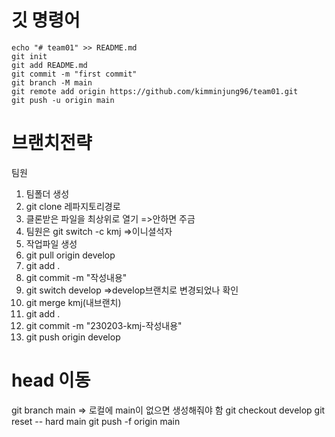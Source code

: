 # 깃 명령어
```
echo "# team01" >> README.md
git init
git add README.md
git commit -m "first commit"
git branch -M main
git remote add origin https://github.com/kimminjung96/team01.git
git push -u origin main
```

# 브랜치전략
팀원 
1. 팀폴더 생성
2. git clone 레파지토리경로
3. 클론받은 파일을 최상위로 열기 =>안하면 주금
4. 팀원은 git switch -c kmj =>이니셜석자
5. 작업파일 생성
6. git pull origin develop
7. git add .
8. git commit -m "작성내용"
9. git switch develop =>develop브랜치로 변경되었나 확인
10. git merge kmj(내브랜치)
11. git add .
12. git commit -m "230203-kmj-작성내용"
13. git push origin develop


# head 이동
git branch main => 로컬에 main이 없으면 생성해줘야 함
git checkout develop
git reset -- hard main
git push -f origin main


